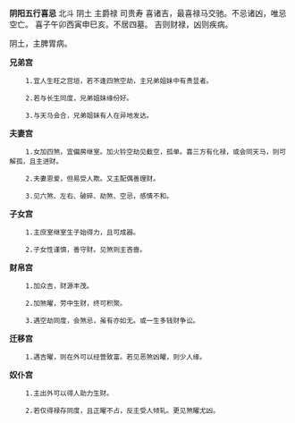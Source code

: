 **阴阳五行喜忌**
北斗 阴土 主爵禄 司贵寿
喜诸吉，最喜禄马交驰。不忌诸凶，唯忌空亡。
喜子午卯西寅申巳亥。不居四墓。
吉则财禄，凶则疾病。

阴土，主脾胃病。


**兄弟宫**
```
    1.宜人生旺之宫垣，若不逢四煞空劫，主兄弟姐妹中有贵显者。

    2.若与长生同度，兄弟姐妹缘份好。

    3.与天马会合，兄弟姐妹有人在异地发达。
```

**夫妻宫**
```
    1.女加四煞，宜偏房继室。加火铃空劫见截空，孤单。喜三方有化禄，或会同天马，则可解孤，且主进财。

    2.夫妻恩爱，但易受人欺。又主配偶善理财。

    3.见六煞、左右、破碎、劫煞、空忌，感情不和。
```

**子女宫**
```
    1.主庶室继室生子始得力，且可成器。

    2.子女性谨慎，善守财。见煞则主吝啬。
```

**财帛宫**
```
    1.加众吉，财源丰茂。

    2.加煞曜，劳中生财，终可积聚。

    3.遇空劫同度，会煞忌，虽有亦如无。或一生多钱财争讼。
```

**迁移宫**
```
    1.遇吉曜，则在外可以经营致富。若见恶煞凶曜，则少人缘。
```

**奴仆宫**
```
    1.主出外可以得人助力生财。

    2.若仅得禄存同度，且正曜不占，反主受人倾轧。更见煞曜尤凶。
```